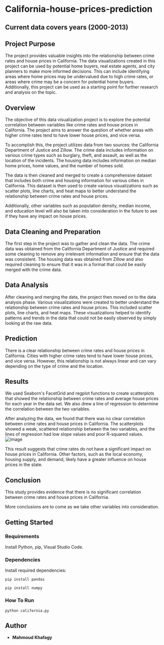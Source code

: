 # California-house-prices-prediction
## Current data covers years (2000-2013)

## Project Purpose
The project provides valuable insights into the relationship between crime rates and house prices in California. The data visualizations created in this project can be used by potential home buyers, real estate agents, and city planners to make more informed decisions. This can include identifying areas where home prices may be undervalued due to high crime rates, or areas where crime may be a concern for potential home buyers. Additionally, this project can be used as a starting point for further research and analysis on the topic.

## Overview
The objective of this data visualization project is to explore the potential correlation between variables like crime rates and house prices in California. The project aims to answer the question of whether areas with higher crime rates tend to have lower house prices, and vice versa.

To accomplish this, the project utilizes data from two sources: the California Department of Justice and Zillow. The crime data includes information on various crime types such as burglary, theft, and assault, as well as the location of the incidents. The housing data includes information on median home prices, home values, and the number of homes sold.

The data is then cleaned and merged to create a comprehensive dataset that includes both crime and housing information for various cities in California. This dataset is then used to create various visualizations such as scatter plots, line charts, and heat maps to better understand the relationship between crime rates and house prices.

Additionally, other variables such as population density, median income, and education level will also be taken into consideration in the future to see if they have any impact on house prices.

## Data Cleaning and Preparation
The first step in the project was to gather and clean the data. The crime data was obtained from the California Department of Justice and required some cleaning to remove any irrelevant information and ensure that the data was consistent. The housing data was obtained from Zillow and also required cleaning to ensure that it was in a format that could be easily merged with the crime data.

## Data Analysis
After cleaning and merging the data, the project then moved on to the data analysis phase. Various visualizations were created to better understand the relationship between crime rates and house prices. This included scatter plots, line charts, and heat maps. These visualizations helped to identify patterns and trends in the data that could not be easily observed by simply looking at the raw data.

## Prediction
There is a clear relationship between crime rates and house prices in California. Cities with higher crime rates tend to have lower house prices, and vice versa. However, this relationship is not always linear and can vary depending on the type of crime and the location.

## Results
We used Seaborn's FacetGrid and regplot functions to create scatterplots that showed the relationship between crime rates and average house prices for each year in the data set. We also drew a line of regression to determine the correlation between the two variables.

After analyzing the data, we found that there was no clear correlation between crime rates and house prices in California. The scatterplots showed a weak, scattered relationship between the two variables, and the lines of regression had low slope values and poor R-squared values.
![image](https://user-images.githubusercontent.com/52415396/216567057-9220aeb2-c699-42d8-84eb-6e0a14159a99.png)

This result suggests that crime rates do not have a significant impact on house prices in California. Other factors, such as the local economy, housing supply, and demand, likely have a greater influence on house prices in the state.

## Conclusion
This study provides evidence that there is no significant correlation between crime rates and house prices in California.

More conclusions are to come as we take other variables into consideration.

## Getting Started

### Requirements
Install Python, pip, Visual Studio Code.

### Dependencies
Install required dependencies:
```
pip install pandas
```
```
pip install numpy
```
### How To Run
```
python california.py
```

## Author
* **Mahmoud Khafagy**
